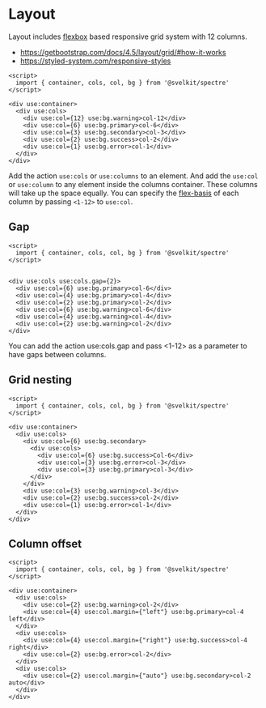 # Layout

Layout includes [flexbox](https://developer.mozilla.org/en-US/docs/Glossary/Flexbox) based responsive grid system with 12 columns.

- https://getbootstrap.com/docs/4.5/layout/grid/#how-it-works
- https://styled-system.com/responsive-styles

```example
<script>
  import { container, cols, col, bg } from '@svelkit/spectre'
</script>

<div use:container>
  <div use:cols>
    <div use:col={12} use:bg.warning>col-12</div>
    <div use:col={6} use:bg.primary>col-6</div>
    <div use:col={3} use:bg.secondary>col-3</div>
    <div use:col={2} use:bg.success>col-2</div>
    <div use:col={1} use:bg.error>col-1</div>
  </div>
</div>
```

Add the action `use:cols` or `use:columns` to an element. And add the `use:col` or `use:column` to any element inside the columns container. These columns will take up the space equally. You can specify the [flex-basis](https://developer.mozilla.org/en-US/docs/Web/CSS/flex-basis) of each column by passing `<1-12>` to `use:col`.

## Gap

```example
<script>
  import { container, cols, col, bg } from '@svelkit/spectre'
</script>


<div use:cols use:cols.gap={2}>
  <div use:col={6} use:bg.primary>col-6</div>
  <div use:col={4} use:bg.primary>col-4</div>
  <div use:col={2} use:bg.primary>col-2</div>
  <div use:col={6} use:bg.warning>col-6</div>
  <div use:col={4} use:bg.warning>col-4</div>
  <div use:col={2} use:bg.warning>col-2</div>
</div>
```

You can add the action use:cols.gap and pass <1-12> as a parameter to have gaps between columns.

## Grid nesting

```example
<script>
  import { container, cols, col, bg } from '@svelkit/spectre'
</script>

<div use:container>
  <div use:cols>
    <div use:col={6} use:bg.secondary>
      <div use:cols>
        <div use:col={6} use:bg.success>Col-6</div>
        <div use:col={3} use:bg.error>col-3</div>
        <div use:col={3} use:bg.primary>col-3</div>
      </div>
    </div>
    <div use:col={3} use:bg.warning>col-3</div>
    <div use:col={2} use:bg.success>col-2</div>
    <div use:col={1} use:bg.error>col-1</div>
  </div>
</div>
```

## Column offset

```example
<script>
  import { container, cols, col, bg } from '@svelkit/spectre'
</script>

<div use:container>
  <div use:cols>
    <div use:col={2} use:bg.warning>col-2</div>
    <div use:col={4} use:col.margin={"left"} use:bg.primary>col-4 left</div>
  </div>
  <div use:cols>
    <div use:col={4} use:col.margin={"right"} use:bg.success>col-4 right</div>
    <div use:col={2} use:bg.error>col-2</div>
  </div>
  <div use:cols>
    <div use:col={2} use:col.margin={"auto"} use:bg.secondary>col-2 auto</div>
  </div>
</div>
```
